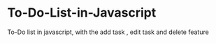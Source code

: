 # To-Do-List-in-Javascript
To-Do list in javascript, with the add task , edit task and delete feature
